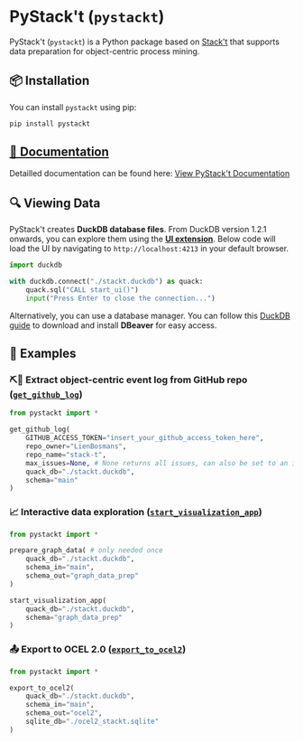 # PyStack't (`pystackt`)
PyStack't (`pystackt`) is a Python package based on [Stack't](https://github.com/LienBosmans/stack-t) that supports data preparation for object-centric process mining.


## 📦 Installation  
You can install `pystackt` using pip:  

```sh
pip install pystackt
```

## [📖 Documentation](https://lienbosmans.github.io/pystackt/)

Detailled documentation can be found here: [View PyStack't Documentation](https://lienbosmans.github.io/pystackt/)

## 🔍 Viewing Data  
PyStack't creates **DuckDB database files**. From DuckDB version 1.2.1 onwards, you can explore them using the [**UI extension**](https://duckdb.org/docs/stable/extensions/ui.html). Below code will load the UI by navigating to `http://localhost:4213` in your default browser.

```python
import duckdb

with duckdb.connect("./stackt.duckdb") as quack:
    quack.sql("CALL start_ui()")
    input("Press Enter to close the connection...")
```

Alternatively, you can use a database manager. You can follow this [DuckDB guide](https://duckdb.org/docs/guides/sql_editors/dbeaver.html) to download and install **DBeaver** for easy access.


## 📝 Examples

### ⛏️🐙 Extract object-centric event log from GitHub repo ([`get_github_log`](https://lienbosmans.github.io/pystackt/extract/get_github_log.html))
```python
from pystackt import *

get_github_log(
    GITHUB_ACCESS_TOKEN="insert_your_github_access_token_here",
    repo_owner="LienBosmans",
    repo_name="stack-t",
    max_issues=None, # None returns all issues, can also be set to an integer to extract a limited data set
    quack_db="./stackt.duckdb",
    schema="main"
)
```

### 📈 Interactive data exploration ([`start_visualization_app`](https://lienbosmans.github.io/pystackt/exploration/interactive_data_visualization_app.html))

```python
from pystackt import *

prepare_graph_data( # only needed once
    quack_db="./stackt.duckdb",
    schema_in="main",
    schema_out="graph_data_prep"
)

start_visualization_app(
    quack_db="./stackt.duckdb",
    schema="graph_data_prep"
)
```

### 📤 Export to OCEL 2.0 ([`export_to_ocel2`](https://lienbosmans.github.io/pystackt/export/export_to_ocel2.html))
```python
from pystackt import *

export_to_ocel2(
    quack_db="./stackt.duckdb",
    schema_in="main",
    schema_out="ocel2",
    sqlite_db="./ocel2_stackt.sqlite"
)
```
